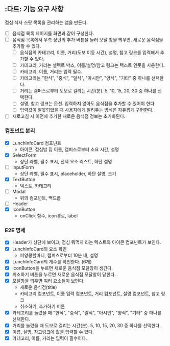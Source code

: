 ## :다트: 기능 요구 사항

점심 식사 스팟 목록을 관리하는 앱을 만든다.

- [ ] 음식점 목록 페이지를 화면과 같이 구성한다.
- [ ] 음식점 목록에서 우측 상단의 추가 버튼을 눌러 모달 창을 띄우면, 새로운 음식점을 추가할 수 있다.
  - [ ] 음식점의 카테고리, 이름, 거리(도보 이동 시간), 설명, 참고 링크를 입력해서 추가할 수 있다.
  - [ ] 카테고리, 거리는 셀렉트 박스, 이름/설명/참고 링크는 텍스트 인풋을 사용한다.
  - [ ] 카테고리, 이름, 거리는 입력 필수.
  - [ ] 카테고리는 "한식", "중식", "일식", "아시안", "양식", "기타" 중 하나를 선택한다.
  - [ ] 거리는 캠퍼스로부터 도보로 걸리는 시간(분). 5, 10, 15, 20, 30 중 하나를 선택한다.
  - [ ] 설명, 참고 링크는 옵션. 입력하지 않아도 음식점을 추가할 수 있어야 한다.
  - [ ] 입력값이 잘못되었을 때 사용자에게 알려주는 방식은 자유롭게 구현한다.
- [ ] 새로고침 시 이전에 추가한 새로운 음식점 정보는 초기화된다.

### 컴포넌트 분리

- [x] LunchInfoCard 컴포넌트
  - 아이콘, 점심밥 집 이름, 캠퍼스로부터 소요 시간, 설명
- [x] SelectForm
  - 상단 라벨, 필수 표시, 선택 요소 리스트, 하단 설명
- [ ] InputForm
  - 상단 라벨, 필수 표시, placeholder, 하단 설명, 크기
- [x] TextButton
  - 텍스트, 카테고리
- [ ] Modal
  - 위의 컴포넌트, 백드롭
- [ ] Header
- [x] IconButton
  - onClick 함수, icon경로, label

### E2E 명세

- [x] Header가 상단에 보이고, 점심 뭐먹지 라는 텍스트와 아이콘 컴포넌트가 보인다.
- [x] LunchInfoCard의 요소 확인
  - 피양콩할마니, 캠퍼스로부터 10분 내, 설명
- [x] LunchInfoCard의 개수를 확인한다. (6개)
- [x] IconButton을 누르면 새로운 음식점 모달창이 생긴다.
- [x] 취소하기 버튼을 누르면 새로운 음식점 모달창이 닫힌다.
- [x] 모달창을 띄우면 여러 요소들이 보인다.
  - 새로운 음식점(title)
  - 카테고리 컴포넌트, 이름 입력 컴포넌트, 거리 컴포넌트, 설명 컴포넌트, 참고 링크
  - 취소하기, 추가하기 버튼
- [x] 카테고리를 눌렀을 때 "한식", "중식", "일식", "아시안", "양식", "기타" 중 하나를 선택한다.
- [x] 거리를 눌렀을 때 도보로 걸리는 시간(분). 5, 10, 15, 20, 30 중 하나를 선택한다.
- [x] 이름, 설명, 참고링크에 값을 입력할 수 있다.
- [x] 카테고리, 이름, 거리는 입력이 필수이다.
